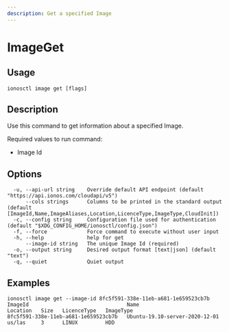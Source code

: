 ```yaml
---
description: Get a specified Image
---
```


# ImageGet

## Usage

```text
ionosctl image get [flags]
```

## Description

Use this command to get information about a specified Image.

Required values to run command:

* Image Id

## Options

```text
  -u, --api-url string    Override default API endpoint (default "https://api.ionos.com/cloudapi/v5")
      --cols strings      Columns to be printed in the standard output (default [ImageId,Name,ImageAliases,Location,LicenceType,ImageType,CloudInit])
  -c, --config string     Configuration file used for authentication (default "$XDG_CONFIG_HOME/ionosctl/config.json")
  -f, --force             Force command to execute without user input
  -h, --help              help for get
      --image-id string   The unique Image Id (required)
  -o, --output string     Desired output format [text|json] (default "text")
  -q, --quiet             Quiet output
```

## Examples

```text
ionosctl image get --image-id 8fc5f591-338e-11eb-a681-1e659523cb7b 
ImageId                                Name                             Location   Size   LicenceType   ImageType
8fc5f591-338e-11eb-a681-1e659523cb7b   Ubuntu-19.10-server-2020-12-01   us/las     3      LINUX         HDD
```

